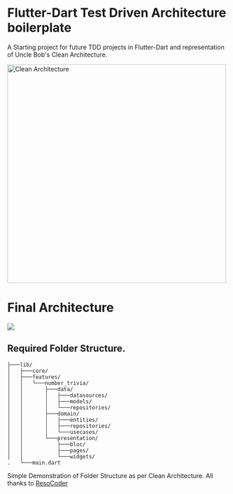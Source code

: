 # Flutter-Dart Test Driven Architecture boilerplate

A Starting project for future TDD projects in Flutter-Dart and representation of Uncle Bob's Clean Architecture.

<img src="https://i1.wp.com/resocoder.com/wp-content/uploads/2019/08/CleanArchitecture.jpg" alt="Clean Architecture" width="500"/>

# Final Architecture

<img src="https://i1.wp.com/resocoder.com/wp-content/uploads/2019/08/Clean-Architecture-Flutter-Diagram.png">

## Required Folder Structure.
```
├───lib/
│   ├───core/
│   ├───features/
│   │   └───number_trivia/
│   │       ├───data/
│   │       │   ├───datasources/
│   │       │   ├───models/
│   │       │   └───repositories/
│   │       ├───domain/
│   │       │   ├───entities/
│   │       │   ├───repositories/
│   │       │   └───usecases/
│   │       └───presentation/
│   │           ├───bloc/
│   │           ├───pages/
│   │           └───widgets/
.   └───main.dart
```

Simple Demonstration of Folder Structure as per Clean Architecture. 
All thanks to [ResoCoder](https://resocoder.com/)
